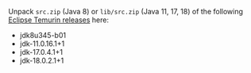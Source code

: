 Unpack `src.zip` (Java 8) or `lib/src.zip` (Java 11, 17, 18) of the following
[Eclipse Temurin releases](https://adoptium.net/temurin/releases) here:

* jdk8u345-b01
* jdk-11.0.16.1+1
* jdk-17.0.4.1+1
* jdk-18.0.2.1+1